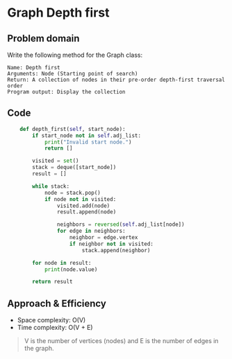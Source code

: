 # Graph Depth first

## Problem domain

Write the following method for the Graph class:

    Name: Depth first
    Arguments: Node (Starting point of search)
    Return: A collection of nodes in their pre-order depth-first traversal order
    Program output: Display the collection


## Code 

```py
    def depth_first(self, start_node):
        if start_node not in self.adj_list:
            print("Invalid start node.")
            return []

        visited = set()
        stack = deque([start_node])
        result = []

        while stack:
            node = stack.pop()
            if node not in visited:
                visited.add(node)
                result.append(node)

                neighbors = reversed(self.adj_list[node]) 
                for edge in neighbors:
                    neighbor = edge.vertex
                    if neighbor not in visited:
                        stack.append(neighbor)

        for node in result:
            print(node.value)

        return result
```

## Approach & Efficiency

- Space complexity: O(V)
- Time complexity: O(V + E) 

> V is the number of vertices (nodes) and E is the number of edges in the graph.